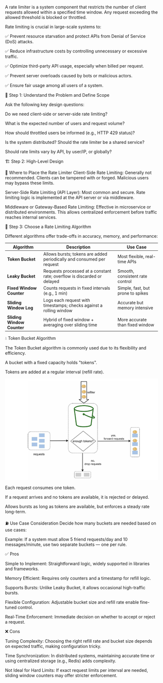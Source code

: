 A rate limiter is a system component that restricts the number of client requests allowed within a specified time window. Any request exceeding the allowed threshold is blocked or throttled.

Rate limiting is crucial in large-scale systems to:

✅ Prevent resource starvation and protect APIs from Denial of Service (DoS) attacks.

✅ Reduce infrastructure costs by controlling unnecessary or excessive traffic.

✅ Optimize third-party API usage, especially when billed per request.

✅ Prevent server overloads caused by bots or malicious actors.

✅ Ensure fair usage among all users of a system.

🧠 Step 1: Understand the Problem and Define Scope


Ask the following key design questions:

Do we need client-side or server-side rate limiting?

What is the expected number of users and request volume?

How should throttled users be informed (e.g., HTTP 429 status)?

Is the system distributed? Should the rate limiter be a shared service?

Should rate limits vary by API, by user/IP, or globally?

🏗️ Step 2: High-Level Design


📍 Where to Place the Rate Limiter
Client-Side Rate Limiting:
Generally not recommended. Clients can be tampered with or forged. Malicious users may bypass these limits.

Server-Side Rate Limiting (API Layer):
Most common and secure. Rate limiting logic is implemented at the API server or via middleware.

Middleware or Gateway-Based Rate Limiting:
Effective in microservice or distributed environments. This allows centralized enforcement before traffic reaches internal services.

🔁 Step 3: Choose a Rate Limiting Algorithm


Different algorithms offer trade-offs in accuracy, memory, and performance:

| **Algorithm**              | **Description**                                                         | **Use Case**                      |
| -------------------------- | ----------------------------------------------------------------------- | --------------------------------- |
| **Token Bucket**           | Allows bursts; tokens are added periodically and consumed per request   | Most flexible, real-time APIs     |
| **Leaky Bucket**           | Requests processed at a constant rate; overflow is discarded or delayed | Smooth, consistent rate control   |
| **Fixed Window Counter**   | Counts requests in fixed intervals (e.g., 1 min)                        | Simple, fast, but prone to spikes |
| **Sliding Window Log**     | Logs each request with timestamps; checks against a rolling window      | Accurate but memory intensive     |
| **Sliding Window Counter** | Hybrid of fixed window + averaging over sliding time                    | More accurate than fixed window   |


💧 Token Bucket Algorithm


The Token Bucket algorithm is commonly used due to its flexibility and efficiency.

A bucket with a fixed capacity holds "tokens".

Tokens are added at a regular interval (refill rate).

![Token Bucket](Image/tokenBucket.png)

Each request consumes one token.

If a request arrives and no tokens are available, it is rejected or delayed.

Allows bursts as long as tokens are available, but enforces a steady rate long-term.

⛽ Use Case Consideration
Decide how many buckets are needed based on use cases:

Example: If a system must allow 5 friend requests/day and 10 messages/minute, use two separate buckets — one per rule.

✅ Pros


Simple to Implement: Straightforward logic, widely supported in libraries and frameworks.

Memory Efficient: Requires only counters and a timestamp for refill logic.

Supports Bursts: Unlike Leaky Bucket, it allows occasional high-traffic bursts.

Flexible Configuration: Adjustable bucket size and refill rate enable fine-tuned control.

Real-Time Enforcement: Immediate decision on whether to accept or reject a request.

❌ Cons


Tuning Complexity: Choosing the right refill rate and bucket size depends on expected traffic, making configuration tricky.

Time Synchronization: In distributed systems, maintaining accurate time or using centralized storage (e.g., Redis) adds complexity.

Not Ideal for Hard Limits: If exact request limits per interval are needed, sliding window counters may offer stricter enforcement.
